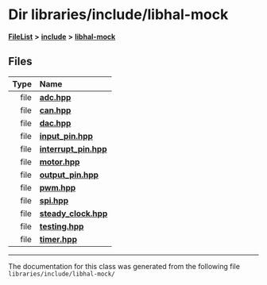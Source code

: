 

# Dir libraries/include/libhal-mock



[**FileList**](files.md) **>** [**include**](dir_cba0faac6e93618a6e2539705915bd70.md) **>** [**libhal-mock**](dir_24679974995b72317f1fb09ac5dd2fb9.md)












## Files

| Type | Name |
| ---: | :--- |
| file | [**adc.hpp**](libhal-mock_2adc_8hpp.md) <br> |
| file | [**can.hpp**](libhal-mock_2can_8hpp.md) <br> |
| file | [**dac.hpp**](libhal-mock_2dac_8hpp.md) <br> |
| file | [**input\_pin.hpp**](libhal-mock_2input__pin_8hpp.md) <br> |
| file | [**interrupt\_pin.hpp**](libhal-mock_2interrupt__pin_8hpp.md) <br> |
| file | [**motor.hpp**](libhal-mock_2motor_8hpp.md) <br> |
| file | [**output\_pin.hpp**](libhal-mock_2output__pin_8hpp.md) <br> |
| file | [**pwm.hpp**](libhal-mock_2pwm_8hpp.md) <br> |
| file | [**spi.hpp**](libhal-mock_2spi_8hpp.md) <br> |
| file | [**steady\_clock.hpp**](libhal-mock_2steady__clock_8hpp.md) <br> |
| file | [**testing.hpp**](testing_8hpp.md) <br> |
| file | [**timer.hpp**](libhal-mock_2timer_8hpp.md) <br> |



























































------------------------------
The documentation for this class was generated from the following file `libraries/include/libhal-mock/`

